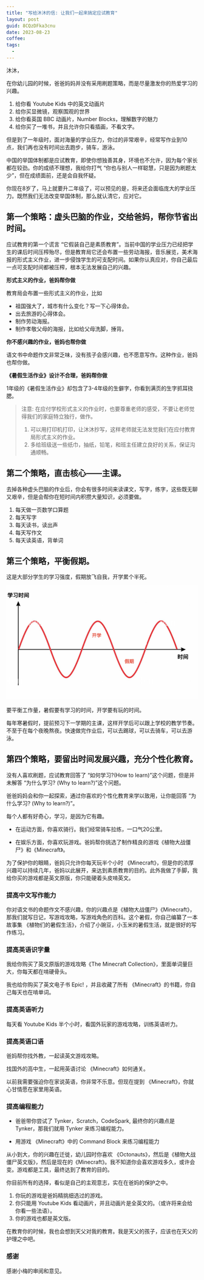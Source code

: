 ```yaml
---
title: "写给沐沐的信: 让我们一起来搞定应试教育"
layout: post
guid: 8CQzDFka3cnu
date: 2023-08-23
coffee:
tags:
  -
---
```


沐沐，

在你幼儿园的时候，爸爸妈妈并没有采用刷题策略，而是尽量激发你的热爱学习的兴趣。

1. 给你看 Youtube Kids 中的英文动画片
2. 给你买显微镜，观察围观的世界
3. 给你看英国 BBC 动画片，Number Blocks，理解数字的魅力
4. 给你买了一堆书，并且允许你只看插画，不看文字。

但是到了一年级时，面对海量的学业压力，你过的非常艰辛，经常写作业到10点，我们再也没有时间出去跑步，骑车，游泳。

中国的举国体制都是应试教育，即使你想独善其身，环境也不允许，因为每个家长都在较劲。你的成绩不理想，我给你打气 “你也与别人一样聪慧，只是因为刷题太少”，但在成绩面前，还是会自我怀疑。

你现在8岁了，马上就要升二年级了，可以预见的是，将来还会面临庞大的学业压力。既然我们无法改变举国体制，那么就认清它，应对它。


## 第一个策略：虚头巴脑的作业，交给爸妈，帮你节省出时间。

应试教育的第一个谎言 “它假装自己是素质教育”。当前中国的学业压力已经把学生的课后时间压榨殆尽，但是教育局它还会布置一些劳动海报，音乐展览，美术海报的形式主义作业，进一步侵蚀学生的可支配时间。如果你认真应对，你自己最后一点可支配时间都被压榨，根本无法发展自己的兴趣。


**形式主义的作业，爸妈帮你做**


教育局会布置一些形式主义的作业，比如

- 祖国强大了，城市有什么变化？写一下心得体会。
- 出去旅游的心得体会。
- 制作劳动海报。
- 制作孝敬父母的海报，比如给父母洗脚，捶背。


**你不感兴趣的作业，爸妈也帮你做**

语文书中命题作文非常乏味，没有孩子会感兴趣，也不愿意写作。这种作业，爸妈也帮你做。



**《暑假生活作业》设计不合理，爸妈帮你做**

1年级的《暑假生活作业》却包含了3-4年级的生僻字，你看到满页的生字抓耳挠腮。


> 注意: 在应付学校形式主义的作业时，也要尊重老师的感受，不要让老师觉得我们的家庭特立独行，做作。
> 
> 1. 可以用打印机打印，让沐沐抄写，这样老师就无法发觉我们在应付教育局形式主义的作业。
> 2. 多给班级送一些纸巾，抽纸，铅笔，和班主任建立良好的关系，保证沟通顺畅。


## 第二个策略，直击核心——主课。

去掉各种虚头巴脑的作业后，你会有很多时间来读课文，写字，练字，这些既无聊又艰辛，但是会帮你在短时间内积攒大量知识，必须要做。

1. 每天做一页数学口算题
2. 每天写字
3. 每天读书，读出声
4. 每天写作文
5. 每天读英语，背单词


## 第三个策略，平衡假期。

这是大部分学生的学习强度，假期放飞自我，开学累个半死。

![](/media/files/2023/2023-08-23_09-39-33.png)

要平衡工作量，暑假要有学习的时间，开学要有玩的时间。

每年寒暑假时，提前预习下一学期的主课，这样开学后可以跟上学校的教学节奏。不至于在每个夜晚熬夜。快速做完作业后，可以去踢球，可以去骑车，可以去游泳。



## 第四个策略，要留出时间发展兴趣，充分个性化教育。

没有人喜欢刷题，应试教育回答了 “如何学习?(How to learn)”这个问题，但是并未解答 “为什么学习? (Why to learn?)”这个问题。

爸爸妈妈会和你一起探索，通过你喜欢的个性化教育来学以致用，让你能回答 “为什么学习? (Why to learn?)”。

每个人都有好奇心，学习，是因为它有趣。

- 在运动方面，你喜欢骑行。我们经常骑车拉练，一口气20公里。

- 在娱乐方面，你喜欢玩游戏。爸妈帮你挑选了制作精良的游戏《植物大战僵尸》和《Minecraft》。

为了保护你的眼睛，爸妈只允许你每天玩半个小时 《Minecraft》，但是你的浓厚兴趣可以持续几年，爸妈以此展开，来达到素质教育的目的。此外我做了手脚，我给你买的游戏都是英文原版，你只能硬着头皮啃英文。


### 提高中文写作能力

你对语文书的命题作文不感兴趣，你的兴趣点是《植物大战僵尸》《Minecraft》，那我们就写日记，写游戏攻略，写游戏角色的百科。这个暑假，你自己编纂了一本故事集 《植物们的暑假生活》，介绍了小豌豆，小玉米的暑假生活，就是很好的写作练习。


### 提高英语识字量

我给你购买了英文原版的游戏攻略《The Minecraft Collection》，里面单词量巨大，你每天都在啃硬骨头。

我也给你购买了英文电子书 Epic! ，并且收藏了所有 《Minecraft》的书籍，你自己每天也在啃单词。


### 提高英语听力


每天看 Youtube Kids 半个小时，看国外玩家的游戏攻略，训练英语听力。


### 提高英语口语

爸妈帮你找外教，一起读英文游戏攻略。

找国外的高中生，一起用英语讨论 《Minecraft》如何通关。

以前我需要强迫你在家说英语，你非常不乐意。但现在提到 《Minecraft》，你就心甘情愿在家里用英语。


### 提高编程能力

- 爸爸带你尝试了 Tynker，Scratch，CodeSpark, 最终你的兴趣点是 Tynker，那我们就用 Tynker 来练习编程能力。

- 用游戏 《Minecraft》中的 Command Block 来练习编程能力


从小到大，你的兴趣在迁徙，幼儿园时你喜欢 《Octonauts》，然后是《植物大战僵尸英文版》，然后是现在的《Minecraft》。我不知道你会喜欢游戏多久，或许会变。游戏都是工具，最终达到了教育的目的。


你目前所有的选择，看似是自己的主观意志，实在在爸妈的保护之中。

1. 你玩的游戏是爸妈精挑细选过的游戏。
2. 你只能用 Youtube Kids 看动画片，并且动画片是全英文的。（或许将来会给你看一些法语）。
3. 你的游戏也都是英文版。


在教育你的时候，我也会想到天父对我的教育。我是天父的孩子，应该也在天父的护理之中吧。



### 感谢

感谢小梅的审阅和意见。